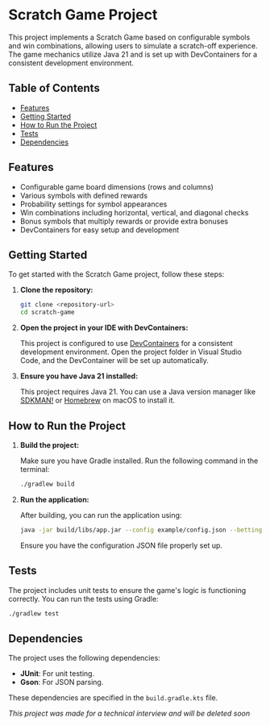 # Scratch Game Project

This project implements a Scratch Game based on configurable symbols and win combinations, allowing users to simulate a scratch-off experience. The game mechanics utilize Java 21 and is set up with DevContainers for a consistent development environment.

## Table of Contents

- [Features](#features)
- [Getting Started](#getting-started)
- [How to Run the Project](#how-to-run-the-project)
- [Tests](#tests)
- [Dependencies](#dependencies)

## Features

- Configurable game board dimensions (rows and columns)
- Various symbols with defined rewards
- Probability settings for symbol appearances
- Win combinations including horizontal, vertical, and diagonal checks
- Bonus symbols that multiply rewards or provide extra bonuses
- DevContainers for easy setup and development

## Getting Started

To get started with the Scratch Game project, follow these steps:

1. **Clone the repository:**

   ```bash
   git clone <repository-url>
   cd scratch-game
   ```

2. **Open the project in your IDE with DevContainers:**

   This project is configured to use [DevContainers](https://code.visualstudio.com/docs/devcontainers/containers) for a consistent development environment. Open the project folder in Visual Studio Code, and the DevContainer will be set up automatically.

3. **Ensure you have Java 21 installed:**

   This project requires Java 21. You can use a Java version manager like [SDKMAN!](https://sdkman.io/) or [Homebrew](https://brew.sh/) on macOS to install it.

## How to Run the Project

1. **Build the project:**

   Make sure you have Gradle installed. Run the following command in the terminal:

   ```bash
   ./gradlew build
   ```

2. **Run the application:**

   After building, you can run the application using:

   ```bash
   java -jar build/libs/app.jar --config example/config.json --betting-amount 10
   ```

   Ensure you have the configuration JSON file properly set up.

## Tests

The project includes unit tests to ensure the game's logic is functioning correctly. You can run the tests using Gradle:

```bash
./gradlew test
```

## Dependencies

The project uses the following dependencies:

- **JUnit**: For unit testing.
- **Gson**: For JSON parsing.

These dependencies are specified in the `build.gradle.kts` file.

*This project was made for a technical interview and will be deleted soon*